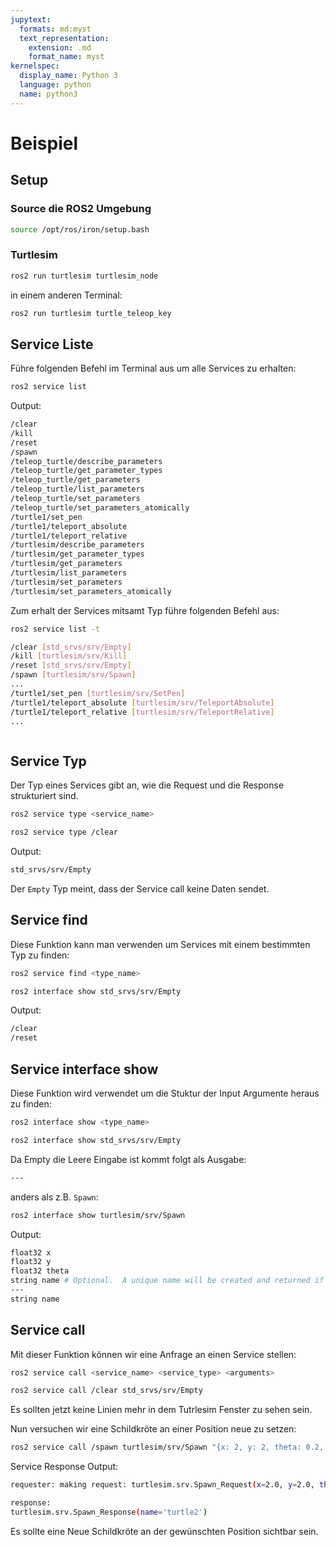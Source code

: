 ```yaml
---
jupytext:
  formats: md:myst
  text_representation:
    extension: .md
    format_name: myst
kernelspec:
  display_name: Python 3
  language: python
  name: python3
---
```


# Beispiel

## Setup

### Source die ROS2 Umgebung

```bash
source /opt/ros/iron/setup.bash
```

### Turtlesim

```bash
ros2 run turtlesim turtlesim_node
```

in einem anderen Terminal:

```bash
ros2 run turtlesim turtle_teleop_key
```


## Service Liste

Führe folgenden Befehl im Terminal aus um alle Services zu erhalten:

```bash
ros2 service list
```

Output:

```bash
/clear
/kill
/reset
/spawn
/teleop_turtle/describe_parameters
/teleop_turtle/get_parameter_types
/teleop_turtle/get_parameters
/teleop_turtle/list_parameters
/teleop_turtle/set_parameters
/teleop_turtle/set_parameters_atomically
/turtle1/set_pen
/turtle1/teleport_absolute
/turtle1/teleport_relative
/turtlesim/describe_parameters
/turtlesim/get_parameter_types
/turtlesim/get_parameters
/turtlesim/list_parameters
/turtlesim/set_parameters
/turtlesim/set_parameters_atomically
```

Zum erhalt der Services mitsamt Typ führe folgenden Befehl aus:

```bash
ros2 service list -t
```

```bash
/clear [std_srvs/srv/Empty]
/kill [turtlesim/srv/Kill]
/reset [std_srvs/srv/Empty]
/spawn [turtlesim/srv/Spawn]
...
/turtle1/set_pen [turtlesim/srv/SetPen]
/turtle1/teleport_absolute [turtlesim/srv/TeleportAbsolute]
/turtle1/teleport_relative [turtlesim/srv/TeleportRelative]
...
```

```bash
```

## Service Typ

Der Typ eines Services gibt an, wie die Request und die Response strukturiert sind.

```bash
ros2 service type <service_name>
```

```bash
ros2 service type /clear
```

Output:

```bash
std_srvs/srv/Empty
```

Der `Empty` Typ meint, dass der Service call keine Daten sendet.

## Service find

Diese Funktion kann man verwenden um Services mit einem bestimmten Typ zu finden:

```bash
ros2 service find <type_name>
```

```bash
ros2 interface show std_srvs/srv/Empty
```

Output:

```bash
/clear
/reset
```

## Service interface show

Diese Funktion wird verwendet um die Stuktur der Input Argumente heraus zu finden:

```bash
ros2 interface show <type_name>
```

```bash
ros2 interface show std_srvs/srv/Empty
```

Da Empty die Leere Eingabe ist kommt folgt als Ausgabe:

```bash
---
```

anders als z.B. `Spawn`:

```bash
ros2 interface show turtlesim/srv/Spawn
```

Output:

```bash
float32 x
float32 y
float32 theta
string name # Optional.  A unique name will be created and returned if this is empty
---
string name
```


## Service call

Mit dieser Funktion können wir eine Anfrage an einen Service stellen:

```bash
ros2 service call <service_name> <service_type> <arguments>
```

```bash
ros2 service call /clear std_srvs/srv/Empty
```

Es sollten jetzt keine Linien mehr in dem Tutrlesim Fenster zu sehen sein.

Nun versuchen wir eine Schildkröte an einer Position neue zu setzen:

```bash
ros2 service call /spawn turtlesim/srv/Spawn "{x: 2, y: 2, theta: 0.2, name: ''}"
```

Service Response Output:

```bash
requester: making request: turtlesim.srv.Spawn_Request(x=2.0, y=2.0, theta=0.2, name='')

response:
turtlesim.srv.Spawn_Response(name='turtle2')
```

Es sollte eine Neue Schildkröte an der gewünschten Position sichtbar sein.

